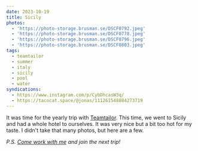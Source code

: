```yaml
---
date: 2023-10-19
title: Sicily
photos:
  - 'https://photo-storage.brusman.se/DSCF0792.jpeg'
  - 'https://photo-storage.brusman.se/DSCF0778.jpeg'
  - 'https://photo-storage.brusman.se/DSCF0796.jpeg'
  - 'https://photo-storage.brusman.se/DSCF0803.jpeg'
tags:
  - teamtailor
  - summer
  - italy
  - sicily
  - pool
  - water
syndications:
  - https://www.instagram.com/p/CybDhcasW3q/
  - https://tacocat.space/@jonas/111261548884273719
---
```


It was time for the yearly trip with [Teamtailor][1]. This time, we went to Sicily and had a whole hotel to ourselves. It was very nice but a bit too hot for my taste. I didn't take that many photos, but here are a few.

_P.S. [Come work with me][2] and join the next trip!_

[1]:  https://www.teamtailor.com
[2]: https://career.teamtailor.com
